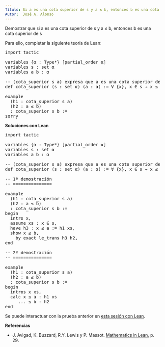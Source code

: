 ```yaml
---
Título: Si a es una cota superior de s y a ≤ b, entonces b es una cota superior de s
Autor:  José A. Alonso
---
```


Demostrar que si a es una cota superior de s y a ≤ b, entonces b es una cota superior de s

Para ello, completar la siguiente teoría de Lean:

<pre lang="lean">
import tactic

variables {α : Type*} [partial_order α]
variables s : set α
variables a b : α

-- (cota_superior s a) expresa que a es una cota superior de s.
def cota_superior (s : set α) (a : α) := ∀ {x}, x ∈ s → x ≤ a

example
  (h1 : cota_superior s a)
  (h2 : a ≤ b)
  : cota_superior s b :=
sorry
</pre>
<!--more-->

<b>Soluciones con Lean</b>

<pre lang="lean">
import tactic

variables {α : Type*} [partial_order α]
variables s : set α
variables a b : α

-- (cota_superior s a) expresa que a es una cota superior de s.
def cota_superior (s : set α) (a : α) := ∀ {x}, x ∈ s → x ≤ a

-- 1ª demostración
-- ===============

example
  (h1 : cota_superior s a)
  (h2 : a ≤ b)
  : cota_superior s b :=
begin
  intro x,
  assume xs : x ∈ s,
  have h3 : x ≤ a := h1 xs,
  show x ≤ b,
    by exact le_trans h3 h2,
end

-- 2ª demostración
-- ===============

example
  (h1 : cota_superior s a)
  (h2 : a ≤ b)
  : cota_superior s b :=
begin
  intros x xs,
  calc x ≤ a : h1 xs
     ... ≤ b : h2
end
</pre>

Se puede interactuar con la prueba anterior en <a href="https://leanprover-community.github.io/lean-web-editor/#url=https://raw.githubusercontent.com/jaalonso/Calculemus/main/src/Cotas_superiores_de_conjuntos.lean" rel="noopener noreferrer" target="_blank">esta sesión con Lean</a>.

<b>Referencias</b>

+ J. Avigad, K. Buzzard, R.Y. Lewis y P. Massot. [Mathematics in Lean](https://bit.ly/3U4UjBk), p. 29.
